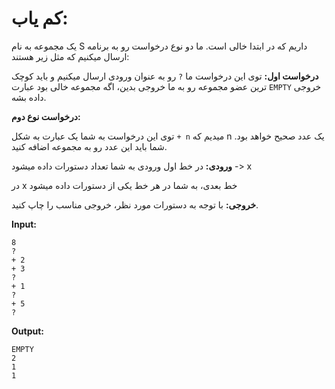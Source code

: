 # کم یاب: 

یک مجموعه به نام S داریم که در ابتدا خالی است. ما دو نوع درخواست رو به برنامه ارسال میکنیم که مثل زیر هستند: 

**درخواست اول:**
توی این درخواست ما ```?``` رو به عنوان ورودی ارسال میکنیم و باید کوچک ترین عضو مجموعه رو به ما خروجی بدین، اگه مجموعه خالی بود عبارت ```EMPTY``` خروجی داده بشه.

**درخواست نوع دوم:**

توی این درخواست به شما یک عبارت به شکل ```+ n``` میدیم که n یک عدد صحیح خواهد بود. شما باید این عدد رو به مجموعه اضافه کنید.

**ورودی:**
در خط اول ورودی به شما تعداد دستورات داده میشود -> x

در x خط بعدی، به شما در هر خط یکی از دستورات داده میشود


**خروجی:**
با توجه به دستورات مورد نظر، خروجی مناسب را چاپ کنید.

**Input:**
```
8
?
+ 2
+ 3
?
+ 1
?
+ 5
?
```
**Output:**
```
EMPTY
2
1
1
```